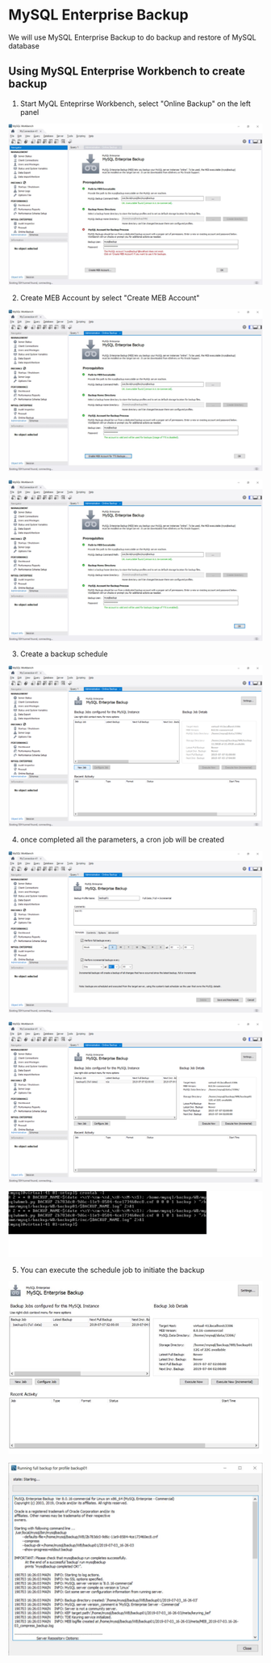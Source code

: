 # MySQL Enterprise Backup
We will use MySQL Enterprise Backup to do backup and restore of MySQL database
## Using MySQL Enterprise Workbench to create backup
1. Start MyQL Enteprirse Workbench, select "Online Backup" on the left panel

![Backup](img/BAC1.png)

2. Create MEB Account by select "Create MEB Account"

![Backup](img/BAC2.png)

![Backup](img/BAC3.png)

3. Create a backup schedule

![Backup](img/BAC4.png)

4. once completed all the parameters, a cron job will be created

![Backup](img/BAC5.png)

![Backup](img/BAC6.png)

![Backup](img/BAC7.png)

5. You can execute the schedule job to initiate the backup

![Backup](img/BAC8.png)

![Backup](img/BAC9.png)


